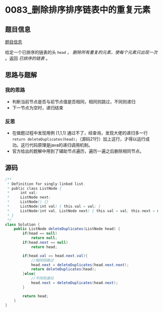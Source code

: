 # 0083_删除排序排序链表中的重复元素

## 题目信息

[题目信息](https://leetcode-cn.com/problems/remove-duplicates-from-sorted-list/)

给定一个已排序的链表的头 `head` ， *删除所有重复的元素，使每个元素只出现一次* 。返回 *已排序的链表* 。

## 思路与题解

### 		我的思路

* 判断当前节点是否与前节点值是否相同，相同则跳过，不同则递归
* 下一节点为空时，递归结束

### 		反思

* 在做题过程中发现用例 [1,1,1] 通过不了，经查询，发现大佬的递归多一行`return deleteDuplicates(head);`（源码21行）加上这行，才得以运行成功。这行代码原理是java的递归调用机制。
* 官方给出的题解中用到了辅助节点遍历，遍历一遍之后删除相同节点。

## 源码

```java
/**
 * Definition for singly-linked list.
 * public class ListNode {
 *     int val;
 *     ListNode next;
 *     ListNode() {}
 *     ListNode(int val) { this.val = val; }
 *     ListNode(int val, ListNode next) { this.val = val; this.next = next; }
 * }
 */
class Solution {
    public ListNode deleteDuplicates(ListNode head) {
        if(head == null)
            return null;
        if(head.next == null)
            return head;

        if(head.val == head.next.val){
            //相同则跳过
            head.next = deleteDuplicates(head.next.next);
            return deleteDuplicates(head);
        }else{
            //不同则递归
            head.next = deleteDuplicates(head.next);
        }

        return head;
    }
}
```

